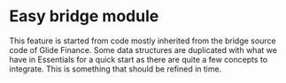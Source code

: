 # Easy bridge module

This feature is started from code mostly inherited from the bridge source code of Glide Finance.
Some data structures are duplicated with what we have in Essentials for a quick start as there are
quite a few concepts to integrate.
This is something that should be refined in time.